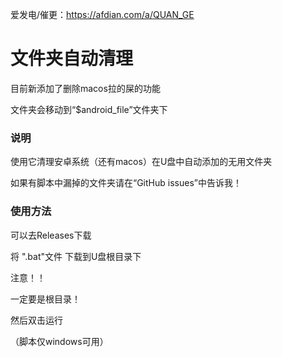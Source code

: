 爱发电/催更：https://afdian.com/a/QUAN_GE

# 文件夹自动清理

目前新添加了删除macos拉的屎的功能

文件夹会移动到“$android_file”文件夹下

### 说明

使用它清理安卓系统（还有macos）在U盘中自动添加的无用文件夹

如果有脚本中漏掉的文件夹请在“GitHub issues”中告诉我！

### 使用方法

可以去Releases下载

将 ".bat"文件 下载到U盘根目录下

注意！！  

一定要是根目录！

然后双击运行

（脚本仅windows可用）
